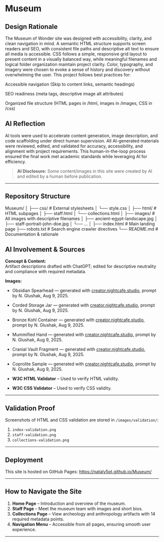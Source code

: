 # Museum

## Design Rationale
The Museum of Wonder site was designed with accessibility, clarity, and clean navigation in mind. A semantic HTML structure supports screen readers and SEO, with consistent file paths and descriptive alt text to ensure all media is accessible. CSS follows a simple, responsive grid layout to present content in a visually balanced way, while meaningful filenames and logical folder organization maintain project clarity. Color, typography, and imagery were chosen to evoke a sense of history and discovery without overwhelming the user.
This project follows best practices for:

Accessible navigation (Skip to content links, semantic headings)

SEO readiness (meta tags, descriptive image alt attributes)

Organized file structure (HTML pages in /html, images in /images, CSS in /css)

## AI Reflection
AI tools were used to accelerate content generation, image description, and code scaffolding under direct human supervision. All AI-generated materials were reviewed, edited, and validated for accuracy, accessibility, and alignment with project requirements. This human-in-the-loop process ensured the final work met academic standards while leveraging AI for efficiency.

> **AI Disclosure:** Some content/images in this site were created by AI and edited by a human before publication.

---

## Repository Structure
Museum/
│
├── css/                 # External stylesheets
│   └── style.css
│
├── html/                # HTML subpages
│   ├── staff.html
│   └── collections.html
│
├── images/              # All images with descriptive filenames
│   ├── ancient-egypt-landscape.jpg
│   ├── staff-portrait-john-doe.jpg
│   └── ...
│
├── index.html           # Main landing page
├── robots.txt           # Search engine crawler directives
└── README.md            # Documentation & rationale


## AI Involvement & Sources

**Concept & Content:**  
Artifact descriptions drafted with ChatGPT; edited for descriptive neutrality and compliance with required metadata.

**Images:**  
- Obsidian Spearhead — generated with [creator.nightcafe.studio](https://creator.nightcafe.studio/), prompt by N. Glushak, Aug 9, 2025.  
- Corded Storage Jar — generated with [creator.nightcafe.studio](https://creator.nightcafe.studio/), prompt by N. Glushak, Aug 9, 2025.  
- Bronze Kohl Container — generated with [creator.nightcafe.studio](https://creator.nightcafe.studio/), prompt by N. Glushak, Aug 9, 2025.  
- Mummified Hand — generated with [creator.nightcafe.studio](https://creator.nightcafe.studio/), prompt by N. Glushak, Aug 9, 2025.  
- Cranial Vault Fragment — generated with [creator.nightcafe.studio](https://creator.nightcafe.studio/), prompt by N. Glushak, Aug 9, 2025.  
- Coprolite Sample — generated with [creator.nightcafe.studio](https://creator.nightcafe.studio/), prompt by N. Glushak, Aug 9, 2025.

- **W3C HTML Validator** – Used to verify HTML validity.
- **W3C CSS Validator** – Used to verify CSS validity.

---

## Validation Proof
Screenshots of HTML and CSS validation are stored in `/images/validation/`:
1. `index-validation.png`
2. `staff-validation.png`
3. `collections-validation.png`

---

## Deployment
This site is hosted on GitHub Pages:
https://nataly5pt.github.io/Museum/

---

## How to Navigate the Site
1. **Home Page** – Introduction and overview of the museum.
2. **Staff Page** – Meet the museum team with images and short bios.
3. **Collections Page** – View archeology and anthropology artifacts with 14 required metadata points.
4. **Navigation Menu** – Accessible from all pages, ensuring smooth user experience.

---


